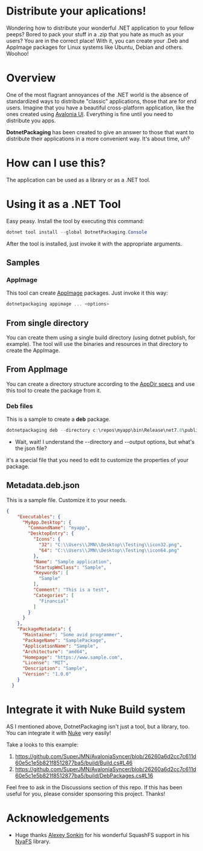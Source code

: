 # Distribute your aplications!

Wondering how to distribute your wonderful .NET application to your fellow peeps? Bored to pack your stuff in a .zip that you hate as much as your users? You are in the correct place!
With it, you can create your .Deb and AppImage packages for Linux systems like Ubuntu, Debian and others. Woohoo!

# Overview

One of the most flagrant annoyances of the .NET world is the absence of standardized ways to distribute "classic" applications, those that are for end users. Imagine that you have a beautiful cross-platform application, like the ones created using [Avalonia UI](https://www.avaloniaui.net). Everything is fine until you need to distribute you apps. 

**DotnetPackaging** has been created to give an answer to those that want to distribute their applications in a more convenient way. It's about time, uh?

# How can I use this?

The application can be used as a library or as a .NET tool.

# Using it as a .NET Tool

Easy peasy. Install the tool by executing this command:

```powershell
dotnet tool install --global DotnetPackaging.Console
```

After the tool is installed, just invoke it with the appropriate arguments. 

## Samples

### AppImage

This tool can create [AppImage](https://appimage.org) packages. Just invoke it this way:

```csharp
dotnetpackaging appimage ... <options>
```

## From single directory

You can create them using a single build directory (using dotnet publish, for example). The tool will use the binaries and resources in that directory to create the AppImage. 

## From AppImage

You can create a directory structure according to the [AppDir specs](https://docs.appimage.org/reference/appdir.html) and use this tool to create the package from it. 

### Deb files

This is a sample to create a **deb** package.

```powershell
dotnetpackaging deb --directory c:\repos\myapp\bin\Release\net7.0\publish\linux-x64 --metadata C:\Users\JMN\Desktop\Testing\metadata.deb.json --output c:\users\jmn\desktop\testing\myapp.1.0.0.x64.deb
```

- Wait, wait! I understand the --directory and --output options, but what's the json file?

it's a special file that you need to edit to customize the properties of your package.

## Metadata.deb.json

This is a sample file. Customize it to your needs.

```json
{
    "Executables": {
      "MyApp.Desktop": {
        "CommandName": "myapp",
        "DesktopEntry": {
          "Icons": {
            "32": "C:\\Users\\JMN\\Desktop\\Testing\\icon32.png",
            "64": "C:\\Users\\JMN\\Desktop\\Testing\\icon64.png"
          },
          "Name": "Sample application",
          "StartupWmClass": "Sample",
          "Keywords": [
            "Sample"
          ],
          "Comment": "This is a test",
          "Categories": [
            "Financial"
          ]
        }
      }
    },
    "PackageMetadata": {
      "Maintainer": "Some avid programmer",
      "PackageName": "SamplePackage",
      "ApplicationName": "Sample",
      "Architecture": "amd64",
      "Homepage": "https://www.sample.com",
      "License": "MIT",
      "Description": "Sample",
      "Version": "1.0.0"
    }
  }
```

# Integrate it with Nuke Build system

AS I mentioned above, DotnetPackaging isn't just a tool, but a library, too. You can integrate it with [Nuke](https://nuke.build) very easily!

Take a looks to this example:

1. https://github.com/SuperJMN/AvaloniaSyncer/blob/26260a6d2cc7c611d60e5c1e5b821f8512877ba5/build/Build.cs#L46
2. https://github.com/SuperJMN/AvaloniaSyncer/blob/26260a6d2cc7c611d60e5c1e5b821f8512877ba5/build/DebPackages.cs#L16

Feel free to ask in the Discussions section of this repo.
If this has been useful for you, please consider sponsoring this project. Thanks!

# Acknowledgements
- Huge thanks [Alexey Sonkin](https://github.com/teplofizik) for his wonderful SquashFS support in his [NyaFS](https://github.com/teplofizik/nyafs) library.
